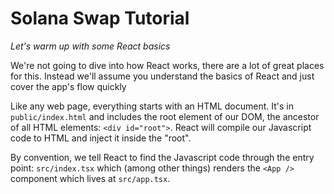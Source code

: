 # Solana Swap Tutorial

*Let's warm up with some React basics*

We're not going to dive into how React works, there are a lot of great places for this. Instead we'll assume you understand the basics of React and just cover the app's flow quickly

Like any web page, everything starts with an HTML document. It's in `public/index.html` and includes the root element of our DOM, the ancestor of all HTML elements: `<div id="root">`. React will compile our Javascript code to HTML and inject it inside the "root".

By convention, we tell React to find the Javascript code through the entry point: `src/index.tsx` which (among other things) renders the `<App />` component which lives at `src/app.tsx`.